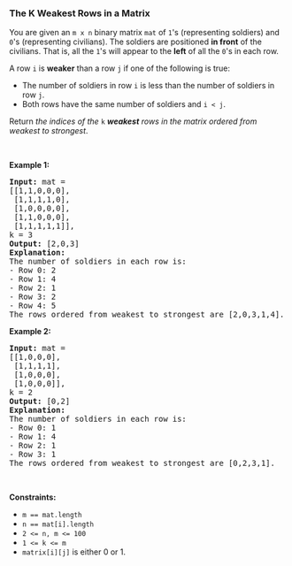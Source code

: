 
<h3>The K Weakest Rows in a Matrix</h3>
<div><p>You are given an <code>m x n</code> binary matrix <code>mat</code> of <code>1</code>'s (representing soldiers) and <code>0</code>'s (representing civilians). The soldiers are positioned <strong>in front</strong> of the civilians. That is, all the <code>1</code>'s will appear to the <strong>left</strong> of all the <code>0</code>'s in each row.</p>
<p>A row <code>i</code> is <strong>weaker</strong> than a row <code>j</code> if one of the following is true:</p>
<ul>
<li>The number of soldiers in row <code>i</code> is less than the number of soldiers in row <code>j</code>.</li>
<li>Both rows have the same number of soldiers and <code>i &lt; j</code>.</li>
</ul>
<p>Return <em>the indices of the </em><code>k</code><em> <strong>weakest</strong> rows in the matrix ordered from weakest to strongest</em>.</p>
<p> </p>
<p><strong>Example 1:</strong></p>
<pre><strong>Input:</strong> mat = 
[[1,1,0,0,0],
 [1,1,1,1,0],
 [1,0,0,0,0],
 [1,1,0,0,0],
 [1,1,1,1,1]], 
k = 3
<strong>Output:</strong> [2,0,3]
<strong>Explanation:</strong> 
The number of soldiers in each row is: 
- Row 0: 2 
- Row 1: 4 
- Row 2: 1 
- Row 3: 2 
- Row 4: 5 
The rows ordered from weakest to strongest are [2,0,3,1,4].
</pre>
<p><strong>Example 2:</strong></p>
<pre><strong>Input:</strong> mat = 
[[1,0,0,0],
 [1,1,1,1],
 [1,0,0,0],
 [1,0,0,0]], 
k = 2
<strong>Output:</strong> [0,2]
<strong>Explanation:</strong> 
The number of soldiers in each row is: 
- Row 0: 1 
- Row 1: 4 
- Row 2: 1 
- Row 3: 1 
The rows ordered from weakest to strongest are [0,2,3,1].
</pre>
<p> </p>
<p><strong>Constraints:</strong></p>
<ul>
<li><code>m == mat.length</code></li>
<li><code>n == mat[i].length</code></li>
<li><code>2 &lt;= n, m &lt;= 100</code></li>
<li><code>1 &lt;= k &lt;= m</code></li>
<li><code>matrix[i][j]</code> is either 0 or 1.</li>
</ul>
</div>
